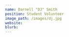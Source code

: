 ```yaml
---
name: Darnell "DJ" Smith
position: Student Volunteer
image_path: /images/dj.jpg
website: 
blurb: 
---
```

